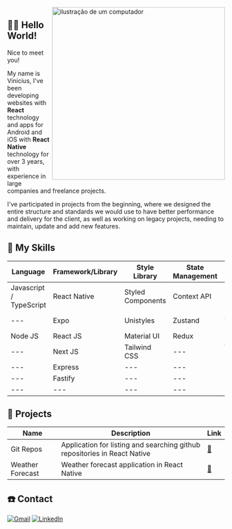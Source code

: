 <img src="https://raw.githubusercontent.com/MicaelliMedeiros/micaellimedeiros/master/image/computer-illustration.png" alt="ilustração de um computador" min-width="400px" max-width="400px" width="400px" align="right" />

## 🙋‍♂️ Hello World!

Nice to meet you!

My name is Vinicius, I've been developing websites with <strong>React</strong> technology and apps for Android and iOS with <strong>React Native</strong> technology for over 3 years, with experience in large companies and freelance projects.

I've participated in projects from the beginning, where we designed the entire structure and standards we would use to have better performance and delivery for the client, as well as working on legacy projects, needing to maintain, update and add new features.

## 🚀 My Skills

| Language                | Framework/Library  | Style Library      | State Management  | Database       | HTTP
| ---                     | ---                | ---                | ---               | ---            | ---
Javascript / TypeScript   | React Native       | Styled Components  | Context API       | MMKV           | Axios
---                       | Expo               | Unistyles          | Zustand           | Async Storage  | React Query
Node JS                   | React JS           | Material UI        | Redux             | Realm DB       | ---
---                       | Next JS            | Tailwind CSS       | ---               | Watermelon DB  | ---
---                       | Express            | ---                | ---               | MySQL          | ---
---                       | Fastify            | ---                | ---               | Mongo DB       | ---
---                       | ---                | ---                | ---               | ---            | ---

## 📱 Projects
|Name | Description | Link
|---  | ---         | ---
Git Repos  | Application for listing and searching github repositories in React Native | <a href="https://github.com/DevViniciusAmaral/git-repos">🔗</a>
Weather Forecast | Weather forecast application in React Native | <a href="https://github.com/DevViniciusAmaral/weather-forecast">🔗</a>

## ☎️ Contact

<a href="#" title="Gmail">
<img src="https://img.shields.io/badge/-Gmail-FF0000?style=flat-square&labelColor=FF0000&logo=gmail&logoColor=white&link=https://mail.google.com/mail/u/0/#inbox?compose=CllgCHrjmspSpFprHzRWzTpgrMcdNKdLdWjtGZtnPNNtnkQqfrxfmtvWVxszCxqPbCTDhtgzDGV" alt="Gmail"/></a>
<a href="#" title="LinkedIn">
<img src="https://img.shields.io/badge/-Linkedin-0e76a8?style=flat-square&logo=Linkedin&logoColor=white&link=www.linkedin.com/in/vinicius-amaral-dev" alt="LinkedIn"/></a>

